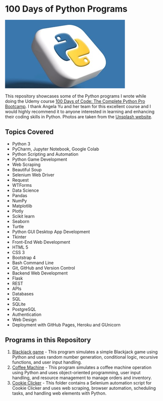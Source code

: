 # 100 Days of Python Programs

![100-days-of-code](python.jpg)


This repository showcases some of the Python programs I wrote while doing the Udemy course [100 Days of Code: The Complete Python Pro Bootcamp](http://www.udemy.com/course/100-days-of-code/). I thank Angela Yu and her team for this excellent course and I would highly recommend it to anyone interested in learning and enhancing their coding skills in Python. Photos are taken from the [Unsplash website](https://unsplash.com).


## Topics Covered

- Python 3
- PyCharm, Jupyter Notebook, Google Colab
- Python Scripting and Automation
- Python Game Development
- Web Scraping
- Beautiful Soup
- Selenium Web Driver
- Request
- WTForms
- Data Science
- Pandas
- NumPy
- Matplotlib
- Plotly
- Scikit learn
- Seaborn
- Turtle
- Python GUI Desktop App Development
- Tkinter
- Front-End Web Development
- HTML 5
- CSS 3
- Bootstrap 4
- Bash Command Line
- Git, GitHub and Version Control
- Backend Web Development
- Flask
- REST
- APIs
- Databases
- SQL
- SQLite
- PostgreSQL
- Authentication
- Web Design
- Deployment with GitHub Pages, Heroku and GUnicorn

## Programs in this Repository

1) [Blackjack game](Blackjack) - This program simulates a simple Blackjack game using Python and uses random number generation, conditional logic, recursive functions, and user input handling.
2) [Coffee Machine](Coffee-machine) - This program simulates a coffee machine operation using Python and uses object-oriented programming, user input handling, and resource management to manage orders and inventory.
2) [Cookie Clicker](Cookie-clicker) - This folder contains a Selenium automation script for Cookie Clicker and uses web scraping, browser automation, scheduling tasks, and handling web elements with Python.



